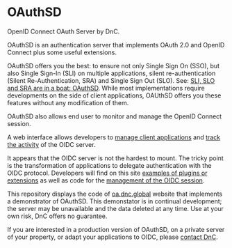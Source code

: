 # OAuthSD
OpenID Connect OAuth Server by DnC.

OAuthSD is an authentication server that implements OAuth 2.0 and OpenID Connect plus some useful extensions.

OAuthSD offers you the best: to ensure not only Single Sign On (SSO), but also Single Sign-In (SLI) on multiple applications, silent re-authentication (Silent Re-Authentication, SRA) and Single Sign Out (SLO). 
See: <a href="https://oa.dnc.global/web/-OpenID-Connect-SSO-management-de-session-etc-.html#slisloetsrasontdansunbateauoauthsd">SLI, SLO and SRA are in a boat: OAuthSD</a>. 
While most implementations require developments on the side of client applications, OAUthSD offers you these features without any modification of them. 

OAuthSD also allows end user to monitor and manage the OpenID Connect session.

A web interface allows developers to <a href="https://oa.dnc.global/web/spip.php?page=gerer">manage client applications</a> and <a href="https://oa.dnc.global/web/spip.php?page=gerer">track the activity</a> of the OIDC server. 

It appears that the OIDC server is not the hardest to mount. The tricky point is the transformation of applications to delegate authentication with the OIDC protocol. Developers will find on this site <a href="https://oa.dnc.global/web/?rubrique19">examples of plugins or extensions</a> as well as code for the <a href="https://oa.dnc.global/web/?rubrique27">management of the OIDC session</a>.

This repository displays the code of <a href="https://oa.dnc.global">oa.dnc.global</a> website that implements a demonstrator of OAuthSD. 
This demonstator is in continual development; the server may be unavailable and the data deleted at any time. Use at your own risk, DnC offers no guarantee.

If you are interested in a production version of OAuthSD, on a private server of your property, or adapt your applications to OIDC, please <a href="https://oa.dnc.global/web/auteur1">contact DnC</a>. 


